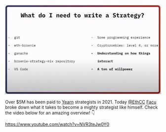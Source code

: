 ![](image1.jpg) </br>

Over $5M has been paid to [Yearn](https://t.me/yearnupdates) strategists in 2021. Today [@EthCC](https://twitter.com/EthCC/) [Facu](https://t.me/fameal) broke down what it takes to become a mighty strategist like himself. Check the video below for an amazing overview! 👇

https://www.youtube.com/watch?v=NVR3teJw0Y0
